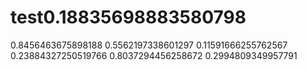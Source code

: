 # test0.18835698883580798
0.8456463675898188
0.5562197338601297
0.11591666255762567
0.23884327250519766
0.8037294456258672
0.2994809349957791
